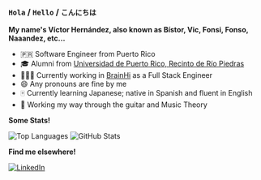 ### `Hola` / `Hello` / `こんにちは`

**My name's Víctor Hernández, also known as Bístor, Vic, Fonsi, Fonso, Naaandez, etc...**

- 🇵🇷 Software Engineer from Puerto Rico
- 🎓 Alumni from [Universidad de Puerto Rico, Recinto de Río Piedras](www.uprrp.edu)
- 👨🏻‍💻 Currently working in [BrainHi](www.brainhi.com) as a Full Stack Engineer
- 😄 Any pronouns are fine by me
- 🀄️ Currently learning Japanese; native in Spanish and fluent in English
- 🎸 Working my way through the guitar and Music Theory

**Some Stats!**

<img src="https://github-readme-stats.vercel.app/api/top-langs/?username=VctorAHernndez" alt="Top Languages">
<img src="https://github-readme-stats.vercel.app/api?username=VctorAHernndez" alt="GitHub Stats">

**Find me elsewhere!**

<a href="https://www.linkedin.com/in/VctorAHernndez" >
  <img src="https://img.shields.io/badge/LinkedIn-0077B5?style=for-the-badge&logo=linkedin&logoColor=white" alt="LinkedIn">
</a>

